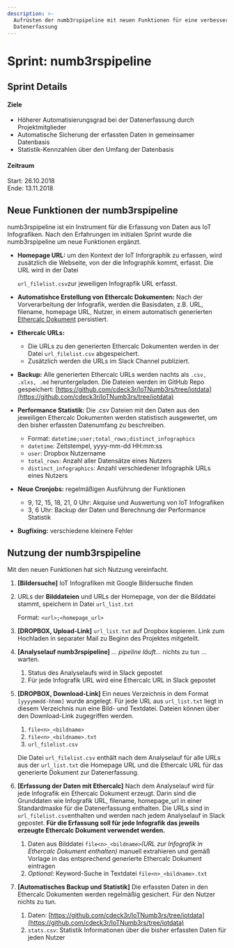 ```yaml
---
description: >-
  Aufrüsten der numb3rspipeline mit neuen Funktionen für eine verbesserte
  Datenerfassung
---
```


# Sprint: numb3rspipeline

## Sprint Details

#### Ziele 

* Höherer Automatisierungsgrad bei der Datenerfassung durch Projektmitglieder
* Automatische Sicherung der erfassten Daten in gemeinsamer Datenbasis
* Statistik-Kennzahlen über den Umfang der Datenbasis

#### Zeitraum

Start: 26.10.2018  
Ende: 13.11.2018

## Neue Funktionen der numb3rspipeline

numb3rspipeline ist ein Instrument für die Erfassung von Daten aus IoT Infografiken. Nach den Erfahrungen im initialen Sprint wurde die numb3rspipeline um neue Funktionen ergänzt.

* **Homepage URL:** um den Kontext der IoT Inforgraphik zu erfassen, wird zusätzlich die Webseite, von der die Infographik kommt, erfasst. Die URL wird in der Datei 

  `url_filelist.csv`zur jeweiligen Infograpfik URL erfasst.

* **Automatishce Erstellung von Ethercalc Dokumenten:** Nach der Vorverarbeitung der Infografik, werden die Basisdaten, z.B. URL, filename, homepage URL, Nutzer, in einem automatisch generierten [Ethercalc Dokument](https://www.ethercalc.org/) persistiert.
* **Ethercalc URLs:** 
  * Die URLs zu den generierten Ethercalc Dokumenten werden in der Datei `url_filelist.csv` abgespeichert.
  * Zusätzlich werden die URLs im Slack Channel publiziert.
* **Backup:** Alle generierten Ethercalc URLs werden nachts als `.csv, .xlxs, .md` heruntergeladen. Die Dateien werden im GitHub Repo gespeichert: [https://github.com/cdeck3r/IoTNumb3rs/tree/iotdata](https://github.com/cdeck3r/IoTNumb3rs/tree/iotdata)
* **Performance Statistik:** Die .csv Dateien mit den Daten aus den jeweiligen Ethercalc Dokumenten werden statistisch ausgewertet, um den bisher erfassten Datenumfang zu beschreiben.
  * Format: `datetime;user;total_rows;distinct_infographics`
  * `datetime`: Zeitstempel, yyyy-mm-dd HH:mm:ss
  * `user`: Dropbox Nutzername 
  * `total_rows`: Anzahl aller Datensätze eines Nutzers
  * `distinct_infographics`: Anzahl verschiedener Infographik URLs eines Nutzers
* **Neue Cronjobs:** regelmäßigen Ausführung der Funktionen
  * 9, 12, 15, 18, 21, 0 Uhr: Akquise und Auswertung von IoT Infografiken
  * 3, 6 Uhr: Backup der Daten und Berechnung der Performance Statistik
* **Bugfixing:** verschiedene kleinere Fehler

## Nutzung der numb3rspipeline

Mit den neuen Funktionen hat sich Nutzung vereinfacht.

1. **\[Bildersuche\]** IoT Infografiken mit Google Bildersuche finden
2. URLs der **Bilddateien** und URLs der Homepage, von der die Bilddatei stammt, speichern in Datei `url_list.txt`

   Format: `<url>;<homepage_url>`

3. **\[DROPBOX, Upload-Link\]** `url_list.txt` auf Dropbox kopieren. Link zum Hochladen in separater Mail zu Beginn des Projektes mitgeteilt.
4. **\[Analyselauf numb3rspipeline\]** _... pipeline läuft..._ nichts zu tun ... warten.
   1. Status des Analyselaufs wird in Slack gepostet
   2. Für jede Infografik URL wird eine Ethercalc URL in Slack gepostet
5. **\[DROPBOX, Download-Link\]** Ein neues Verzeichnis in dem Format `[yyyymmdd-hhmm]` wurde angelegt. Für jede URL aus `url_list.txt` liegt in diesem Verzeichnis nun eine Bild- und Textdatei. Dateien können über den Download-Link  zugegriffen werden.

   1. `file<n>_<bildname>`
   2. `file<n>_<bildname>.txt`
   3. `url_filelist.csv`

   Die Datei `url_filelist.csv` enthält nach dem Analyselauf für alle URLs aus der `url_list.txt` die Homepage URL und die Ethercalc URL für das generierte Dokument zur Datenerfassung.

6. **\[Erfassung der Daten mit Ethercalc\]** Nach dem Analyselauf wird für jede Infografik ein Ethercalc Dokument erzeugt. Darin sind die Grunddaten wie Infografik URL, filename, homepage\_url in einer Standardmaske für die Datenerfassung enthalten. Die URLs sind in `url_filelist.csv`enthalten und werden nach jedem Analyselauf in Slack  gepostet. **Für die Erfassung soll für jede Infografik das jeweils erzeugte Ethercalc Dokument verwendet werden.**
   1. Daten aus Bilddatei `file<n>_<bildname>`_\(URL zur Infografik in Ethercalc Dokument enthalten\)_ manuell extrahieren und gemäß Vorlage in das entsprechend generierte Ethercalc Dokument eintragen
   2. _Optional:_ Keyword-Suche in Textdatei `file<n>_<bildname>.txt`
7. **\[Automatisches Backup und Statistik\]** Die erfassten Daten in den Ethercalc Dokumenten werden regelmäßig gesichert. Für den Nutzer nichts zu tun.  
   1. Daten: [https://github.com/cdeck3r/IoTNumb3rs/tree/iotdata](https://github.com/cdeck3r/IoTNumb3rs/tree/iotdata)
   2. `stats.csv`: Statistik Informationen über die bisher erfassten Daten für jeden Nutzer

